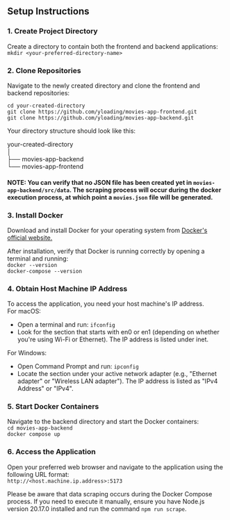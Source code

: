 ## Setup Instructions

### 1. Create Project Directory

Create a directory to contain both the frontend and backend applications:  
`mkdir <your-preferred-directory-name>`


### 2. Clone Repositories
Navigate to the newly created directory and clone the frontend and backend repositories:

`cd your-created-directory`  
`git clone https://github.com/yloading/movies-app-frontend.git`  
`git clone https://github.com/yloading/movies-app-backend.git`  

Your directory structure should look like this:

your-created-directory  
│  
├── movies-app-backend  
└── movies-app-frontend  

#### NOTE: You can verify that no JSON file has been created yet in `movies-app-backend/src/data`. The scraping process will occur during the docker execution process, at which point a `movies.json` file will be generated.

### 3. Install Docker
Download and install Docker for your operating system from [Docker's official website.](https://www.docker.com/)

After installation, verify that Docker is running correctly by opening a terminal and running:  
`docker --version`  
`docker-compose --version`  

### 4. Obtain Host Machine IP Address
To access the application, you need your host machine's IP address.  
For macOS:  
 - Open a terminal and run: `ifconfig`  
 - Look for the section that starts with en0 or en1 (depending on whether you're using Wi-Fi or Ethernet). The IP address is listed under inet.

For Windows:  
  - Open Command Prompt and run: `ipconfig`  
  - Locate the section under your active network adapter (e.g., "Ethernet adapter" or "Wireless LAN adapter"). The IP address is listed as "IPv4 Address" or "IPv4".

### 5. Start Docker Containers
Navigate to the backend directory and start the Docker containers:  
`cd movies-app-backend`  
`docker compose up`  

### 6. Access the Application
Open your preferred web browser and navigate to the application using the following URL format:  
`http://<host.machine.ip.address>:5173`

Please be aware that data scraping occurs during the Docker Compose process. If you need to execute it manually, ensure you have Node.js version 20.17.0 installed and run the command `npm run scrape`.